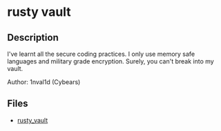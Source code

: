 # rusty vault

## Description

I've learnt all the secure coding practices. I only use memory safe languages and military grade encryption. Surely, you can't break into my vault.

Author: 1nval1d (Cybears)


## Files

* [rusty_vault](files/rusty_vault)

